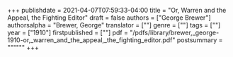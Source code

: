 +++
publishdate = 2021-04-07T07:59:33-04:00
title = "Or, Warren and the Appeal, the Fighting Editor"
draft = false
authors = ["George Brewer"]
authorsalpha = "Brewer, George"
translator = [""]
genre = [""]
tags = [""]
year = ["1910"]
firstpublished = [""]
pdf = "/pdfs/library/brewer,_george-1910-or,_warren_and_the_appeal,_the_fighting_editor.pdf"
postsummary = """"""
+++
